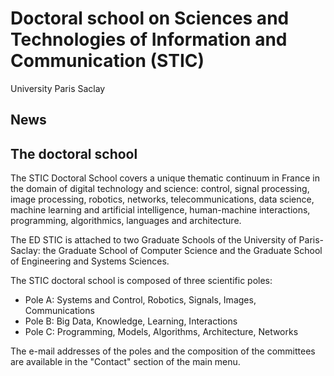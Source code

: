 # Doctoral school on Sciences and Technologies of Information and Communication (STIC)

University Paris Saclay

## News

## The doctoral school

The STIC Doctoral School covers a unique thematic continuum in France in the domain of digital technology and science: control, signal processing, image processing, robotics, networks, telecommunications, data science, machine learning and artificial intelligence, human-machine interactions, programming, algorithmics, languages and architecture.

The ED STIC is attached to two Graduate Schools of the University of Paris-Saclay: the Graduate School of Computer Science and the Graduate School of Engineering and Systems Sciences.

The STIC doctoral school is composed of three scientific poles:

- Pole A: Systems and Control, Robotics, Signals, Images, Communications
- Pole B: Big Data, Knowledge, Learning, Interactions
- Pole C: Programming, Models, Algorithms, Architecture, Networks

The e-mail addresses of the poles and the composition of the committees are available in the "Contact" section of the main menu.
